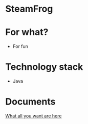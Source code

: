 # SteamFrog

# For what?
- For fun

# Technology stack
- Java

# Documents
[What all you want are here](https://www.google.com/)